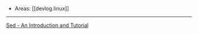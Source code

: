 
- Areas: [[devlog.linux]]

---

[Sed - An Introduction and Tutorial](https://www.grymoire.com/Unix/Sed.html)
